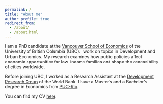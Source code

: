 ```yaml
---
permalink: /
title: "About me"
author_profile: true
redirect_from: 
  - /about/
  - /about.html
---
```

I am a PhD candidate at the [Vancouver School of Economics](https://economics.ubc.ca/) of the University of British Columbia (UBC). I work on topics in Development and Urban Economics. My research examines how public policies affect economic opportunities for low-income families and shape the accessibility of cities worldwide.

Before joining UBC, I worked as a Research Assistant at the [Development Research Group](https://www.worldbank.org/en/about/unit/unit-dec/research) of the World Bank. I have a Master's and a Bachelor's degree in Economics from [PUC-Rio](https://www.econ.puc-rio.br/en).

You can find my CV [here](https://bbribeiro.github.io/files/cv.pdf).
